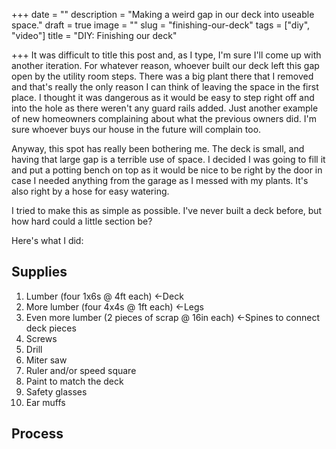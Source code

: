 +++
date = ""
description = "Making a weird gap in our deck into useable space."
draft = true
image = ""
slug = "finishing-our-deck"
tags = ["diy", "video"]
title = "DIY: Finishing our deck"

+++
It was difficult to title this post and, as I type, I'm sure I'll come up with another iteration. For whatever reason, whoever built our deck left this gap open by the utility room steps. There was a big plant there that I removed and that's really the only reason I can think of leaving the space in the first place. I thought it was dangerous as it would be easy to step right off and into the hole as there weren't any guard rails added. Just another example of new homeowners complaining about what the previous owners did. I'm sure whoever buys our house in the future will complain too.

Anyway, this spot has really been bothering me. The deck is small, and having that large gap is a terrible use of space. I decided I was going to fill it and put a potting bench on top as it would be nice to be right by the door in case I needed anything from the garage as I messed with my plants. It's also right by a hose for easy watering.

I tried to make this as simple as possible. I've never built a deck before, but how hard could a little section be?

Here's what I did:

## Supplies

 1. Lumber (four 1x6s @ 4ft each) <-Deck
 2. More lumber (four 4x4s @ 1ft each) <-Legs
 3. Even more lumber (2 pieces of scrap @ 16in each) <-Spines to connect deck pieces
 4. Screws
 5. Drill
 6. Miter saw
 7. Ruler and/or speed square
 8. Paint to match the deck
 9. Safety glasses
10. Ear muffs

## Process